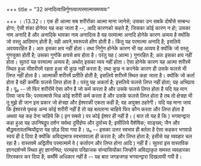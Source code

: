 +++
title = "32 अनादित्वान्निर्गुणत्वात्परमात्मायमव्ययः"

+++
।।13.32।। एक ही आत्मा सब शरीरोंका आत्मा माना जानेसे; उसका उन सबके दोषोंसे
सम्बन्ध होगा; ऐसी शंका होनेपर यह कहा जाता है --, आदि कारणको कहते हैं;
जिसका कोई कारण न हो; उसका नाम अनादि है और अनादिके भावका नाम अनादित्व है
यह परमात्मा अनादि होनेके कारण अव्यय है क्योंकि जो वस्तु आदिमान् होती है;
वही अपने,स्वरूपसे क्षीण होती है। किंतु यह परमात्मा अनादि है; इसलिये
अवयवरहित है। अतः इसका क्षय नहीं होता। तथा निर्गुण होनेके कारण भी यह
अव्यय है क्योंकि जो वस्तु गुणयुक्त होती है; उसका गुणोंके क्षयसे क्षय
होता है। परंतु यह ( आत्मा ) गुणरहित है; अतः इसका क्षय नहीं होता। सुतरां
यह परमात्मा अव्यय है; अर्थात् इसका व्यय नहीं होता। ऐसा होनेके कारण यह
आत्मा शरीरमें स्थित हुआ भीशरीरमें रहता हुआ भी कुछ नहीं करता है; तथा कुछ
न करनेके कारण ही उसके फलसे भी लिप्त नहीं होता है। आत्माकी शरीरमें
प्रतीति होती है; इसलिये शरीरमें स्थित कहा जाता है। क्योंकि जो कर्ता होता
है वही कर्मोंके फलसे लिप्त होता है। परंतु यह अकर्ता है; इसलिये फलसे
लिप्त नहीं होता; यह अभिप्राय है। पू₀ -- तो फिर शरीरोंमें ऐसा कौन है जो
कर्म करता है और उसके फलसे लिप्त होता है यदि यह मान लिया जाय कि;
परमात्मासे भिन्न कोई शरीरी कर्म करता है और उसके फलसे लिप्त होता है तब तो
क्षेत्रज्ञ भी तू मुझे ही जान इस प्रकार जो क्षेत्रज्ञ और ईश्वरकी एकता कही
है; वह अयुक्त ठहरेगी। यदि यह माना जाय कि ईश्वरसे पृथक् अन्य कोई शरीरी
नहीं है तो यह बतलाना चाहिये फिर कौन करता और लिप्त होता है अथवा यह कह
देना चाहिये कि ( इन सबसे ) पर कोई ईश्वर ही नहीं है। ( बात तो यह है कि )
भगवान्द्वारा कहा हुआ यह उपनिषद्रूप दर्शन सर्वथा दुर्विज्ञेय और दुर्वाच्य
है; इसीलिये वैशेषिक; साङ्ख्य; जैन और बौद्धमतावलम्बियोंद्वारा यह छोड़ दिया
गया है। उ₀ -- इसका उत्तर स्वभाव ही बर्तता है ऐसा कहकर भगवान्ने स्वयं ही
दे दिया है क्योंकि अविद्यामात्र स्वभाववाला ही करता है; और लिप्त होता है;
इसीसे यह व्यवहार चल रहा है। वास्तवमें अद्वितीय परमात्मामें वे ( कर्तापन
और लिप्त होना आदि ) नहीं हैं। सुतरां इस वास्तविक ज्ञानदर्शनमें स्थित हुए
ज्ञाननिष्ठ; परमहंस परिव्राजक संन्यासियोंका जिन्होंने अविद्याकृत समस्त
व्यवहारका तिरस्कार कर दिया है; कर्मोंमें अधिकार नहीं है -- यह बात जगहजगह
भगवान्द्वारा दिखलायी गयी है।
